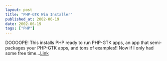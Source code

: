 ```yaml
---
layout: post
title: "PHP-GTK Win Installer"
published_at: 2002-06-19
date: 2002-06-19
tags: ["PHP"]
---
```


DOOOOPE! This installs PHP ready to run PHP-GTK apps, an app that semi-packages your PHP-GTK apps, and tons of examples!! Now if I only had some free time...[Link](http://www.firepages.org/gtkdev.html)  